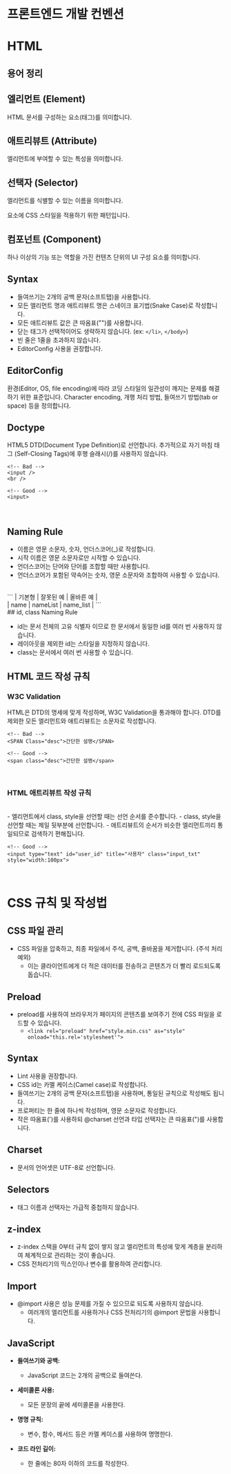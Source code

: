 # 프론트엔드 개발 컨벤션

# HTML

## 용어 정리

## 엘리먼트 (Element)

HTML 문서를 구성하는 요소(태그)를 의미합니다.

## 애트리뷰트 (Attribute)

엘리먼트에 부여할 수 있는 특성을 의미합니다.

## 선택자 (Selector)

엘리먼트를 식별할 수 있는 이름을 의미합니다.

요소에 CSS 스타일을 적용하기 위한 패턴입니다.

## 컴포넌트 (Component)

하나 이상의 기능 또는 역할을 가진 컨텐츠 단위의 UI 구성 요소를 의미합니다.

## Syntax

- 들여쓰기는 2개의 공백 문자(소프트탭)을 사용합니다.
- 모든 엘리먼트 명과 애트리뷰트 명은 스네이크 표기법(Snake Case)로 작성합니다.
- 모든 애트리뷰트 값은 큰 따옴표("")를 사용합니다.
- 닫는 태그가 선택적이어도 생략하지 않습니다. (ex: `</li>`, `</body>`)
- 빈 줄은 1줄을 초과하지 않습니다.
- EditorConfig 사용을 권장합니다.

## EditorConfig

환경(Editor, OS, file encoding)에 따라 코딩 스타일의 일관성이 깨지는 문제를 해결하기 위한 표준입니다.
Character encoding, 개행 처리 방법, 들여쓰기 방법(tab or space) 등을 정의합니다.

## Doctype

HTML5 DTD(Document Type Definition)로 선언합니다.
추가적으로 자기 마침 태그 (Self-Closing Tags)에 후행 슬래시(/)를 사용하지 않습니다.
<br>
```
<!-- Bad -->
<input />
<br />

<!-- Good -->
<input>
```
<br>


## Naming Rule

- 이름은 영문 소문자, 숫자, 언더스코어(_)로 작성합니다.
- 시작 이름은 영문 소문자로만 시작할 수 있습니다.
- 언더스코어는 단어와 단어를 조합할 때만 사용합니다.
- 언더스코어가 포함된 약속어는 숫자, 영문 소문자와 조합하여 사용할 수 있습니다.
<br>
```
| 기본형 | 잘못된 예 | 올바른 예 | <br>
| name  | nameList | name_list | 
```
<br>
## id, class Naming Rule

- id는 문서 전체의 고유 식별자 이므로 한 문서에서 동일한 id를 여러 번 사용하지 않습니다.
- 레이아웃을 제외한 id는 스타일을 지정하지 않습니다.
- class는 문서에서 여러 번 사용할 수 있습니다.

## HTML 코드 작성 규칙

### W3C Validation

HTML은 DTD의 명세에 맞게 작성하며, W3C Validation을 통과해야 합니다.
DTD를 제외한 모든 엘리먼트와 애트리뷰트는 소문자로 작성합니다.
<br>
```
<!-- Bad -->
<SPAN Class="desc">간단한 설명</SPAN>

<!-- Good -->
<span class="desc">간단한 설명</span>
```
<br>

### HTML 애트리뷰트 작성 규칙
<br>
- 엘리먼트에서 class, style을 선언할 때는 선언 순서를 준수합니다.
- class, style을 선언할 때는 제일 뒷부분에 선언합니다.
- 애트리뷰트의 순서가 비슷한 엘리먼트끼리 통일되므로 검색하기 편해집니다.

```
<!-- Good -->
<input type="text" id="user_id" title="사용자" class="input_txt" style="width:100px">
```
<br>

# CSS 규칙 및 작성법

## CSS 파일 관리

- CSS 파일을 압축하고, 최종 파일에서 주석, 공백, 줄바꿈을 제거합니다. (주석 처리 예외)
  - 이는 클라이언트에게 더 적은 데이터를 전송하고 콘텐츠가 더 빨리 로드되도록 돕습니다.

## Preload

- preload를 사용하여 브라우저가 페이지의 콘텐츠를 보여주기 전에 CSS 파일을 로드할 수 있습니다.
  - `<link rel="preload" href="style.min.css" as="style" onload="this.rel='stylesheet'">`

## Syntax

- Lint 사용을 권장합니다.
- CSS id는 카멜 케이스(Camel case)로 작성합니다.
- 들여쓰기는 2개의 공백 문자(소프트탭)을 사용하며, 통일된 규칙으로 작성해도 됩니다.
- 프로퍼티는 한 줄에 하나씩 작성하며, 영문 소문자로 작성합니다.
- 작은 따옴표(')를 사용하되 @charset 선언과 타입 선택자는 큰 따옴표(")를 사용합니다.

## Charset

- 문서의 언어셋은 UTF-8로 선언합니다.

## Selectors

- 태그 이름과 선택자는 가급적 중첩하지 않습니다.


## z-index

- z-index 스택을 0부터 규칙 없이 쌓지 않고 엘리먼트의 특성에 맞게 계층을 분리하여 체계적으로 관리하는 것이 좋습니다.
- CSS 전처리기의 믹스인이나 변수를 활용하여 관리합니다.

## Import

- @import 사용은 성능 문제를 가질 수 있으므로 되도록 사용하지 않습니다.
  - 여러개의 <link> 엘리먼트를 사용하거나 CSS 전처리기의 @import 문법을 사용합니다.

## JavaScript

- **들여쓰기와 공백:**
  - JavaScript 코드는 2개의 공백으로 들여쓴다.

- **세미콜론 사용:**
  - 모든 문장의 끝에 세미콜론을 사용한다.

- **명명 규칙:**
  - 변수, 함수, 메서드 등은 카멜 케이스를 사용하여 명명한다.

- **코드 라인 길이:**
  - 한 줄에는 80자 이하의 코드를 작성한다.
